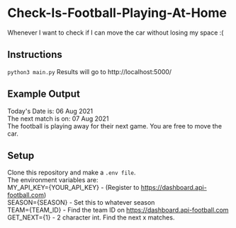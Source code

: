 # Check-Is-Football-Playing-At-Home

Whenever I want to check if I can move the car without losing my space :(

## Instructions

`python3 main.py`
Results will go to http://localhost:5000/

## Example Output
Today's Date is: 06 Aug 2021  
The next match is on: 07 Aug 2021  
The football is playing away for their next game. You are free to move the car.  

## Setup
Clone this repository and make a `.env file`.  
The environment variables are:  
MY_API_KEY={YOUR_API_KEY} - (Register to https://dashboard.api-football.com)  
SEASON={SEASON} - Set this to whatever season  
TEAM={TEAM_ID} - Find the team ID on https://dashboard.api-football.com  
GET_NEXT={1} - 2 character int. Find the next x matches.
